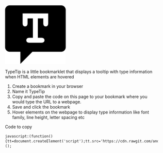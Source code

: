 ![TypeTip](https://github.com/andreasnylin/TypeTip/blob/master/typetip-logo.png)

TypeTip is a little bookmarklet that displays a tooltip with type information when HTML elements are hovered

1. Create a bookmark in your browser
2. Name it TypeTip
3. Copy and paste the code on this page to your bookmark where you would type the URL to a webpage.
4. Save and click the bookmark
5. Hover elements on the webpage to display type information like font family, line height, letter spacing etc

Code to copy

```
javascript:(function(){tt=document.createElement('script');tt.src='https://cdn.rawgit.com/andreasnylin/TypeTip/40639faeaae1884de59f11b1111a05e3c1c5ec3f/typetip.js';document.body.appendChild(tt);})();
```

